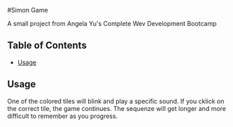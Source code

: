 #Simon Game

A small project from Angela Yu's Complete Wev Development Bootcamp

## Table of Contents

- [Usage](#usage)

## Usage

One of the colored tiles will blink and play a specific sound. If you cklick on the correct tile, the game continues. The sequenze will get longer and more difficult to remember as you progress.

